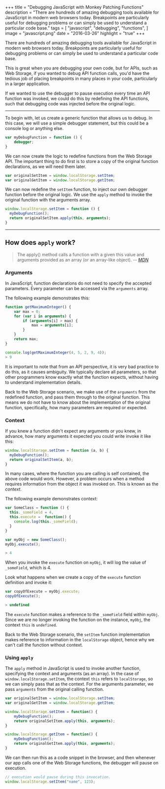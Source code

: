 +++
title = "Debugging JavaScript with Monkey Patching Functions"
description = "There are hundreds of amazing debugging tools available for JavaScript in modern web browsers today. Breakpoints are particularly useful for debugging problems or can simply be used to understand a particular code base."
tags = [
    "javascript",
    "debugging",
    "functions",
]
image = "javascript.png"
date = "2016-03-26"
highlight = "true"
+++

There are hundreds of amazing debugging tools available for JavaScript in modern web browsers today. Breakpoints are particularly useful for debugging problems or can simply be used to understand a particular code base.

This is great when you are debugging your own code, but for APIs, such as Web Storage, if you wanted to debug API function calls, you'd have the tedious job of placing breakpoints in many places in your code, particularly in a larger application.

If we wanted to use the debugger to pause execution every time an API function was invoked, we could do this by redefining the API functions, such that debugging code was injected before the original logic.

---
To begin with, let us create a generic function that allows us to debug. In this case, we will use a simple debugger statement, but this could be a console log or anything else. 

```javascript
var myDebugFunction = function () {
    debugger;
}
```

We can now create the logic to redefine functions from the Web Storage API. The important thing to do first is to store a copy of the original function declarations, as we will need them later.

```javascript
var originalSetItem = window.localStorage.setItem;
var originalGetItem = window.localStorage.getItem;
```

We can now redefine the `setItem` function, to inject our own debugger function before the original logic. We use the `apply` method to invoke the original function with the arguments array.

```javascript
window.localStorage.setItem = function () {
  myDebugFunction();
  return originalSetItem.apply(this, arguments);
}
```
---
## How does `apply` work?

> The apply() method calls a function with a given this value and arguments provided as an array (or an array-like object).
-- <cite>[MDN][1]</cite>

### Arguments
In JavaScript, function declarations do not need to specify the accepted parameters. Every parameter can be accessed via the `arguments` array.

The following example demonstrates this:

```javascript
function getMaximumInteger() {
    var max = 0;
    for (var i in arguments) {
        if (arguments[i] > max) {
            max = arguments[i];
        }
    }
    return max;
}
```

```javascript
console.log(getMaximumInteger(4, 5, 2, 9, 4));
> 9
```

It is important to note that from an API perspective, it is very bad practice to do this, as it causes ambiguity. We typically declare all parameters, so that other programmers know exactly what the function expects, without having to understand implementation details.

Back to the Web Storage scenario, we make use of the `arguments` from the redefined function, and pass them through to the original function. This means we do not have to know about the implementation of the original function, specifically, how many parameters are required or expected.

### Context
If you knew a function didn't expect any arguments or you knew, in advance, how many arguments it expected you could write invoke it like this:

```javascript
window.localStorage.setItem = function (a, b) {
  myDebugFunction();
  return originalSetItem(a, b);
}
```

In many cases, where the function you are calling is self contained, the above code would work. However, a problem occurs when a method requires information from the object it was invoked on. This is known as the *context*. 

The following example demonstrates context:

```javascript
var SomeClass = function () {
  this._someField = 4,
  this.execute =  function() {
    console.log(this._someField);
  }
} 

var myObj = new SomeClass();
myObj.execute();
```

```javascript
> 4
```

When you invoke the `execute` function on `myObj`, it will log the value of `_someField`, which is 4.

Look what happens when we create a copy of the `execute` function definition and invoke it:

```javascript
var copyOfExecute = myObj.execute;
copyOfExecute();
```

```javascript
> undefined
```
The `execute` function makes a reference to the `_someField` field within `myObj`. Since we are no longer invoking the function on the instance, `myObj`, the context `this` is `undefined`.

Back to the Web Storage scenario, the `setItem` function implementation makes reference to information in the `localStorage` object, hence why we can't call the function without context. 

### Using `apply`
The `apply` method in JavaScript is used to invoke another function, specifying the context and arguments (as an array). In the case of `window.localStorage.setItem`, the context `this` refers to `localStorage`, so we can simply pass that as the context. For the arguments parameter, we pass `arguments` from the original calling function.

```javascript
var originalSetItem = window.localStorage.setItem;
var originalGetItem = window.localStorage.getItem;

window.localStorage.setItem = function() {
    myDebugFunction();
    return originalSetItem.apply(this, arguments);
}

window.localStorage.getItem = function() {
    myDebugFunction();
    return originalGetItem.apply(this, arguments);
}
```

We can then run this as a code snippet in the browser, and then whenever our app calls one of the Web Storage functions, the debugger will pause on execution. 

```javascript
// execution would pause during this invocation.
window.localStorage.setItem("name", 123);

```

[1]:https://developer.mozilla.org/en-US/docs/Web/JavaScript/Reference/Global_Objects/Function/apply